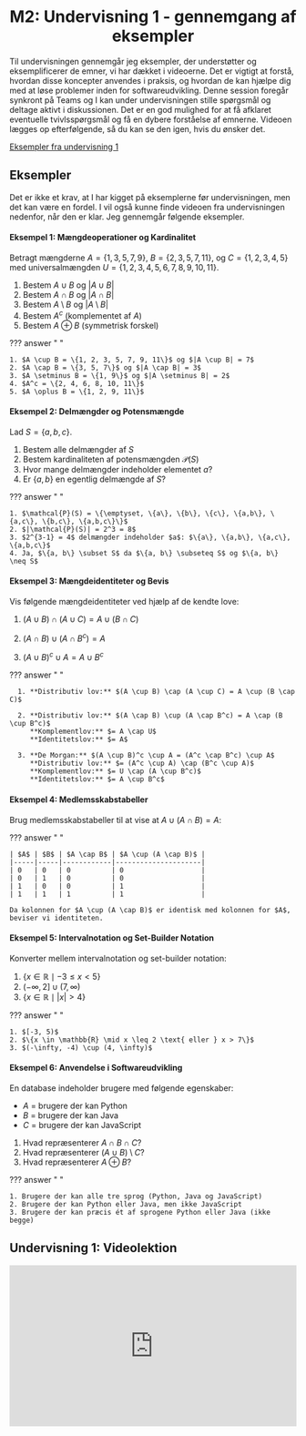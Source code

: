 <h1 align="center">M2: Undervisning 1 - gennemgang af eksempler</h1>

Til undervisningen gennemgår jeg eksempler, der understøtter og eksemplificerer de emner, vi har dækket i videoerne. Det er vigtigt at forstå, hvordan disse koncepter anvendes i praksis, og hvordan de kan hjælpe dig med at løse problemer inden for softwareudvikling. Denne session foregår synkront på Teams og I kan under undervisningen stille spørgsmål og deltage aktivt i diskussionen. Det er en god mulighed for at få afklaret eventuelle tvivlsspørgsmål og få en dybere forståelse af emnerne. Videoen lægges op efterfølgende, så du kan se den igen, hvis du ønsker det.

[Eksempler fra undervisning 1](https://drive.google.com/file/d/1hEMdR-Ad8850lOJ5YlNQ4Eo0phme7eW6/view?usp=sharing)

## Eksempler

Det er ikke et krav, at I har kigget på eksemplerne før undervisningen, men det kan være en fordel. I vil også kunne finde videoen fra undervisningen nedenfor, når den er klar. Jeg gennemgår følgende eksempler.

<style>
body[data-md-color-scheme] .md-content ol       { list-style-type: lower-alpha; }
body[data-md-color-scheme] .md-content ol li    { padding-left: 10px; }
</style>

#### Eksempel 1: Mængdeoperationer og Kardinalitet

Betragt mængderne $A=\{1, 3, 5, 7, 9\}$, $B=\{2, 3, 5, 7, 11\}$, og $C=\{1, 2, 3, 4, 5\}$ med universalmængden $U=\{1, 2, 3, 4, 5, 6, 7, 8, 9, 10, 11\}$.

1. Bestem $A \cup B$ og $|A \cup B|$
2. Bestem $A \cap B$ og $|A \cap B|$
3. Bestem $A \setminus B$ og $|A \setminus B|$
4. Bestem $A^c$ (komplementet af $A$)
5. Bestem $A \oplus B$ (symmetrisk forskel)

??? answer "&nbsp;"

    1. $A \cup B = \{1, 2, 3, 5, 7, 9, 11\}$ og $|A \cup B| = 7$
    2. $A \cap B = \{3, 5, 7\}$ og $|A \cap B| = 3$
    3. $A \setminus B = \{1, 9\}$ og $|A \setminus B| = 2$
    4. $A^c = \{2, 4, 6, 8, 10, 11\}$
    5. $A \oplus B = \{1, 2, 9, 11\}$

#### Eksempel 2: Delmængder og Potensmængde

Lad $S = \{a, b, c\}$.

1. Bestem alle delmængder af $S$
2. Bestem kardinaliteten af potensmængden $\mathcal{P}(S)$
3. Hvor mange delmængder indeholder elementet $a$?
4. Er $\{a, b\}$ en egentlig delmængde af $S$?

??? answer "&nbsp;"

    1. $\mathcal{P}(S) = \{\emptyset, \{a\}, \{b\}, \{c\}, \{a,b\}, \{a,c\}, \{b,c\}, \{a,b,c\}\}$
    2. $|\mathcal{P}(S)| = 2^3 = 8$
    3. $2^{3-1} = 4$ delmængder indeholder $a$: $\{a\}, \{a,b\}, \{a,c\}, \{a,b,c\}$
    4. Ja, $\{a, b\} \subset S$ da $\{a, b\} \subseteq S$ og $\{a, b\} \neq S$

#### Eksempel 3: Mængdeidentiteter og Bevis

Vis følgende mængdeidentiteter ved hjælp af de kendte love:

1. $(A \cup B) \cap (A \cup C) = A \cup (B \cap C)$

2. $(A \cap B) \cup (A \cap B^c) = A$

3. $(A \cup B)^c \cup A = A \cup B^c$


??? answer "&nbsp;"

      1. **Distributiv lov:** $(A \cup B) \cap (A \cup C) = A \cup (B \cap C)$

      2. **Distributiv lov:** $(A \cap B) \cup (A \cap B^c) = A \cap (B \cup B^c)$  
         **Komplementlov:** $= A \cap U$  
         **Identitetslov:** $= A$

      3. **De Morgan:** $(A \cup B)^c \cup A = (A^c \cap B^c) \cup A$  
         **Distributiv lov:** $= (A^c \cup A) \cap (B^c \cup A)$  
         **Komplementlov:** $= U \cap (A \cup B^c)$  
         **Identitetslov:** $= A \cup B^c$

#### Eksempel 4: Medlemsskabstabeller

Brug medlemsskabstabeller til at vise at $A \cup (A \cap B) = A$:

??? answer "&nbsp;"

    | $A$ | $B$ | $A \cap B$ | $A \cup (A \cap B)$ |
    |-----|-----|------------|---------------------|
    | 0   | 0   | 0          | 0                   |
    | 0   | 1   | 0          | 0                   |
    | 1   | 0   | 0          | 1                   |
    | 1   | 1   | 1          | 1                   |

    Da kolonnen for $A \cup (A \cap B)$ er identisk med kolonnen for $A$, beviser vi identiteten.

#### Eksempel 5: Intervalnotation og Set-Builder Notation

Konverter mellem intervalnotation og set-builder notation:

1. $\{x \in \mathbb{R} \mid -3 \leq x < 5\}$
2. $(-\infty, 2] \cup (7, \infty)$
3. $\{x \in \mathbb{R} \mid |x| > 4\}$

??? answer "&nbsp;"

    1. $[-3, 5)$
    2. $\{x \in \mathbb{R} \mid x \leq 2 \text{ eller } x > 7\}$
    3. $(-\infty, -4) \cup (4, \infty)$

#### Eksempel 6: Anvendelse i Softwareudvikling

En database indeholder brugere med følgende egenskaber:

   - $A$ = brugere der kan Python
   - $B$ = brugere der kan Java  
   - $C$ = brugere der kan JavaScript  

<!-- list break -->

1. Hvad repræsenterer $A \cap B \cap C$?
2. Hvad repræsenterer $(A \cup B) \setminus C$?
3. Hvad repræsenterer $A \oplus B$?

??? answer "&nbsp;"

    1. Brugere der kan alle tre sprog (Python, Java og JavaScript)
    2. Brugere der kan Python eller Java, men ikke JavaScript
    3. Brugere der kan præcis ét af sprogene Python eller Java (ikke begge)


## Undervisning 1: Videolektion

<div style="position: relative; width: 100%; height: 0; padding-bottom: 56.25%; overflow: hidden;">
    <iframe 
        src="https://drive.google.com/file/d/1WxTtN_FeVhNixeVA2PmvfJyUqVzqGChw/preview" 
        style="position: absolute; top: 0; left: 0; width: 100%; height: 100%; border: 0;" 
        allow="autoplay; encrypted-media" 
        allowfullscreen>
    </iframe>
</div>
